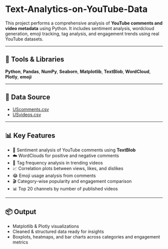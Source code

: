 # Text-Analytics-on-YouTube-Data
This project performs a comprehensive analysis of **YouTube comments and video metadata** using Python. It includes sentiment analysis, wordcloud generation, emoji tracking, tag analysis, and engagement trends using real YouTube datasets.

---
## 🔧 Tools & Libraries
**Python**, **Pandas**, **NumPy**, **Seaborn**, **Matplotlib**, **TextBlob**, **WordCloud**, **Plotly**, **emoji**

---
## 📁 Data Source
- [UScomments.csv](https://www.kaggle.com/datasets/datasnaek/youtube?select=UScomments.csv)  
- [USvideos.csv](https://www.kaggle.com/datasets/datasnaek/youtube?select=USvideos.csv)  

---

## 📊 Key Features
- 📌 Sentiment analysis of YouTube comments using **TextBlob**
- ☁️ WordClouds for positive and negative comments
- 🔖 Tag frequency analysis in trending videos
- 📈 Correlation plots between views, likes, and dislikes
- 😂 Emoji usage analysis from comments
- 🎬 Category-wise popularity and engagement comparison
- 📊 Top 20 channels by number of published videos

---

## 📦 Output
- Matplotlib & Plotly visualizations
- Cleaned & structured data ready for insights
- Boxplots, heatmaps, and bar charts across categories and engagement metrics
